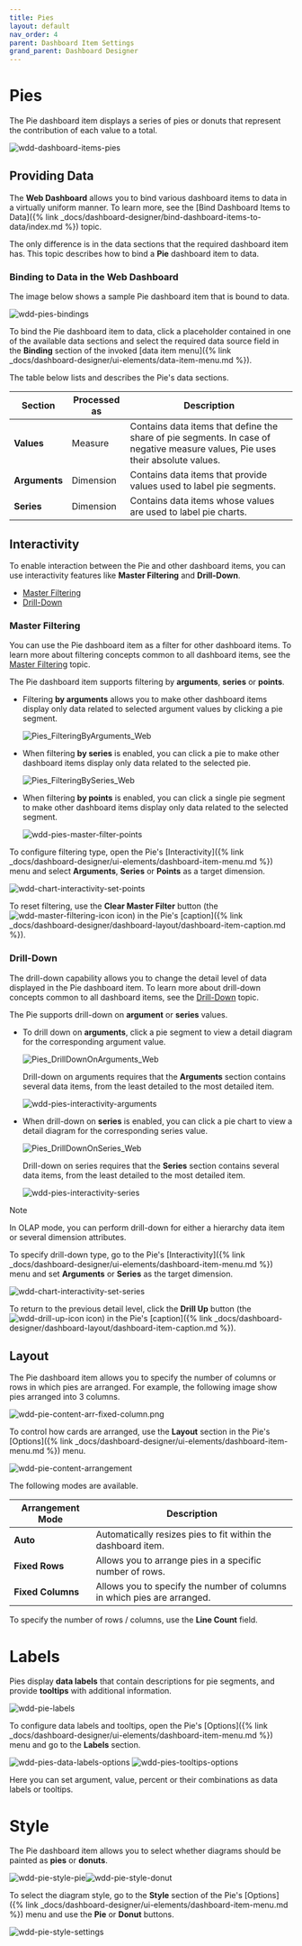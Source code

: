 ```yaml
---
title: Pies
layout: default
nav_order: 4
parent: Dashboard Item Settings
grand_parent: Dashboard Designer
---
```

# Pies
The Pie dashboard item displays a series of pies or donuts that represent the contribution of each value to a total.

![wdd-dashboard-items-pies](/assets/images/dashboards/img125125.png)

## Providing Data
The **Web Dashboard** allows you to bind various dashboard items to data in a virtually uniform manner. To learn more, see the [Bind Dashboard Items to Data]({% link _docs/dashboard-designer/bind-dashboard-items-to-data/index.md %}) topic.

The only difference is in the data sections that the required dashboard item has. This topic describes how to bind a **Pie** dashboard item to data.

### Binding to Data in the Web Dashboard
The image below shows a sample Pie dashboard item that is bound to data.

![wdd-pies-bindings](/assets/images/dashboards/img125650.png)

To bind the Pie dashboard item to data, click a placeholder contained in one of the available data sections and select the required data source field in the **Binding** section of the invoked [data item menu]({% link _docs/dashboard-designer/ui-elements/data-item-menu.md %}).

The table below lists and describes the Pie's data sections.

| Section | Processed as | Description |
|---|---|---|
| **Values** | Measure | Contains data items that define the share of pie segments. In case of negative measure values, Pie uses their absolute values. |
| **Arguments** | Dimension | Contains data items that provide values used to label pie segments. |
| **Series** | Dimension | Contains data items whose values are used to label pie charts. |


## Interactivity
To enable interaction between the Pie and other dashboard items, you can use interactivity features like **Master Filtering** and **Drill-Down**.
* [Master Filtering](#masterfiltering)
* [Drill-Down](#drilldown)

### <a name="masterfiltering"/>Master Filtering
You can use the Pie dashboard item as a filter for other dashboard items. To learn more about filtering concepts common to all dashboard items, see the [Master Filtering](../../interactivity/master-filtering.md) topic.

The Pie dashboard item supports filtering by **arguments**, **series** or **points**.
* Filtering **by arguments** allows you to make other dashboard items display only data related to selected argument values by clicking a pie segment.
	
	![Pies_FilteringByArguments_Web](/assets/images/dashboards/img22485.png)
* When filtering **by series** is enabled, you can click a pie to make other dashboard items display only data related to the selected pie.
	
	![Pies_FilteringBySeries_Web](/assets/images/dashboards/img22486.png)
* When filtering **by points** is enabled, you can click a single pie segment to make other dashboard items display only data related to the selected segment.
	
	![wdd-pies-master-filter-points](/assets/images/dashboards/img125780.png)

To configure filtering type, open the Pie's [Interactivity]({% link _docs/dashboard-designer/ui-elements/dashboard-item-menu.md %}) menu and select **Arguments**, **Series** or **Points** as a target dimension.

![wdd-chart-interactivity-set-points](/assets/images/dashboards/img125061.png)

To reset filtering, use the **Clear Master Filter** button (the ![wdd-master-filtering-icon](/assets/images/dashboards/img125072.png) icon) in the Pie's [caption]({% link _docs/dashboard-designer/dashboard-layout/dashboard-item-caption.md %}).

### <a name="drilldown"/>Drill-Down
The drill-down capability allows you to change the detail level of data displayed in the Pie dashboard item. To learn more about drill-down concepts common to all dashboard items, see the [Drill-Down](../../interactivity/drill-down.md) topic.

The Pie supports drill-down on **argument** or **series** values.
* To drill down on **arguments**, click a pie segment to view a detail diagram for the corresponding argument value.
	
	![Pies_DrillDownOnArguments_Web](/assets/images/dashboards/img22487.png)
	
	Drill-down on arguments requires that the **Arguments** section contains several data items, from the least detailed to the most detailed item.
	
	![wdd-pies-interactivity-arguments](/assets/images/dashboards/img125781.png)
* When drill-down on **series** is enabled, you can click a pie chart to view a detail diagram for the corresponding series value.
	
	![Pies_DrillDownOnSeries_Web](/assets/images/dashboards/img22488.png)
	
	Drill-down on series requires that the **Series** section contains several data items, from the least detailed to the most detailed item.
	
	![wdd-pies-interactivity-series](/assets/images/dashboards/img125782.png)

> [!NOTE]
> In OLAP mode, you can perform drill-down for either a hierarchy data item or several dimension attributes.

To specify drill-down type, go to the Pie's [Interactivity]({% link _docs/dashboard-designer/ui-elements/dashboard-item-menu.md %}) menu and set **Arguments** or **Series** as the target dimension.

![wdd-chart-interactivity-set-series](/assets/images/dashboards/img125060.png)

To return to the previous detail level, click the **Drill Up** button (the ![wdd-drill-up-icon](/assets/images/dashboards/img125074.png) icon) in the Pie's [caption]({% link _docs/dashboard-designer/dashboard-layout/dashboard-item-caption.md %}).


## Layout
The Pie dashboard item allows you to specify the number of columns or rows in which pies are arranged. For example, the following image show pies arranged into 3 columns.

![wdd-pie-content-arr-fixed-column.png](/assets/images/dashboards/img125197.png)

To control how cards are arranged, use the **Layout** section in the Pie's [Options]({% link _docs/dashboard-designer/ui-elements/dashboard-item-menu.md %}) menu.

![wdd-pie-content-arrangement](/assets/images/dashboards/img125199.png)

The following modes are available.

| Arrangement Mode | Description |
|---|---|
| **Auto** | Automatically resizes pies to fit within the dashboard item. |
| **Fixed Rows** | Allows you to arrange pies in a specific number of rows. |
| **Fixed Columns** | Allows you to specify the number of columns in which pies are arranged. |

To specify the number of rows / columns, use the **Line Count** field.


# Labels
Pies display **data labels** that contain descriptions for pie segments, and provide **tooltips** with additional information.

![wdd-pie-labels](/assets/images/dashboards/img125620.png)

To configure data labels and tooltips, open the Pie's [Options]({% link _docs/dashboard-designer/ui-elements/dashboard-item-menu.md %}) menu and go to the **Labels** section.

![wdd-pies-data-labels-options](/assets/images/dashboards/img125618.png) ![wdd-pies-tooltips-options](/assets/images/dashboards/img125619.png)

Here you can set argument, value, percent or their combinations as data labels or tooltips.


# Style
The Pie dashboard item allows you to select whether diagrams should be painted as **pies** or **donuts**.

![wdd-pie-style-pie](/assets/images/dashboards/img125202.png)![wdd-pie-style-donut](/assets/images/dashboards/img125201.png)

To select the diagram style, go to the **Style** section of the Pie's [Options]({% link _docs/dashboard-designer/ui-elements/dashboard-item-menu.md %}) menu and use the **Pie** or **Donut** buttons.

![wdd-pie-style-settings](/assets/images/dashboards/img125200.png)